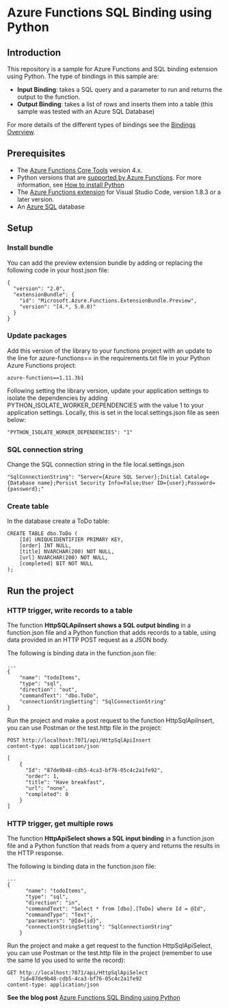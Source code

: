 # Azure Functions SQL Binding using Python

## Introduction
This repository is a sample for Azure Functions and SQL binding extension using Python. The type of bindings in this sample are:
- **Input Binding**: takes a SQL query and a parameter to run and returns the output to the function.
- **Output Binding**: takes a list of rows and inserts them into a table (this sample was tested with an Azure SQL Database)

For more details of the different types of bindings see the [Bindings Overview](https://github.com/Azure/azure-functions-sql-extension/blob/main/docs/BindingsOverview.md).

## Prerequisites
- The [Azure Functions Core Tools](https://learn.microsoft.com/en-us/azure/azure-functions/functions-run-local#install-the-azure-functions-core-tools) version 4.x.
- Python versions that are [supported by Azure Functions](https://learn.microsoft.com/en-us/azure/azure-functions/supported-languages#languages-by-runtime-version). For more information, see [How to install Python](https://wiki.python.org/moin/BeginnersGuide/Download)
- The [Azure Functions extension](https://marketplace.visualstudio.com/items?itemName=ms-azuretools.vscode-azurefunctions) for Visual Studio Code, version 1.8.3 or a later version.
- An [Azure SQL](https://learn.microsoft.com/en-us/azure/azure-sql/?view=azuresql) database 

## Setup

### Install bundle
You can add the preview extension bundle by adding or replacing the following code in your host.json file:

```
{
  "version": "2.0",
  "extensionBundle": {
    "id": "Microsoft.Azure.Functions.ExtensionBundle.Preview",
    "version": "[4.*, 5.0.0)"
  }
}
```

### Update packages
Add this version of the library to your functions project with an update to the line for azure-functions== in the requirements.txt file in your Python Azure Functions project:
```
azure-functions==1.11.3b1
```

Following setting the library version, update your application settings to isolate the dependencies by adding PYTHON_ISOLATE_WORKER_DEPENDENCIES with the value 1 to your application settings. Locally, this is set in the local.settings.json file as seen below:
```
"PYTHON_ISOLATE_WORKER_DEPENDENCIES": "1"
```

### SQL connection string
Change the SQL connection string in the file local.settings.json
```
"SqlConnectionString": "Server={Azure SQL Server};Initial Catalog={Database name};Persist Security Info=False;User ID={user};Password={password};"
```

### Create table
In the database create a ToDo table:
```
CREATE TABLE dbo.ToDo (
    [Id] UNIQUEIDENTIFIER PRIMARY KEY,
    [order] INT NULL,
    [title] NVARCHAR(200) NOT NULL,
    [url] NVARCHAR(200) NOT NULL,
    [completed] BIT NOT NULL
);
```

## Run the project

### HTTP trigger, write records to a table
The function **HttpSQLApiInsert shows a SQL output binding** in a function.json file and a Python function that adds records to a table, using data provided in an HTTP POST request as a JSON body.

The following is binding data in the function.json file:
```
...
{
    "name": "todoItems",
    "type": "sql",
    "direction": "out",
    "commandText": "dbo.ToDo",
    "connectionStringSetting": "SqlConnectionString"
}
```

Run the project and make a post request to the function HttpSqlApiInsert, you can use Postman or the test.http file in the project:
```
POST http://localhost:7071/api/HttpSqlApiInsert
content-type: application/json

[
    {
      "Id": "87de9b48-cdb5-4ca3-bf76-05c4c2a1fe92",
      "order": 1,
      "title": "Have breakfast",
      "url": "none",
      "completed": 0
    }
]
```

### HTTP trigger, get multiple rows
The function **HttpApiSelect shows a SQL input binding** in a function.json file and a Python function that reads from a query and returns the results in the HTTP response.

The following is binding data in the function.json file:
```
...
{
      "name": "todoItems",
      "type": "sql",
      "direction": "in",
      "commandText": "Select * from [dbo].[ToDo] where Id = @Id",
      "commandType": "Text",
      "parameters": "@Id={id}",
      "connectionStringSetting": "SqlConnectionString"
    }
```

Run the project and make a get request to the function HttpSqlApiSelect, you can use Postman or the test.http file in the project (remember to use the same Id you used to write the record):
```
GET http://localhost:7071/api/HttpSqlApiSelect
    ?id=87de9b48-cdb5-4ca3-bf76-05c4c2a1fe92
content-type: application/json
```

**See the blog post**
[Azure Functions SQL Binding using Python](https://acelera.tech/2023/02/10/azure-functions-sql-binding-con-python/)
